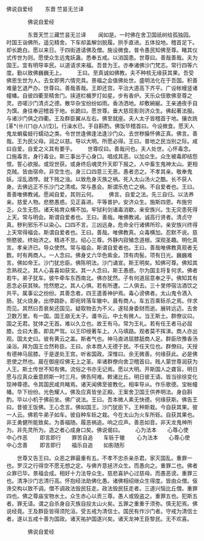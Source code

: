   佛说自爱经
　　东晋 竺昙无兰译




　　　　佛说自爱经

　　　　东晋天竺三藏竺昙无兰译
　　闻如是。一时佛在舍卫国祇树给孤独园。时国王诣佛所。遥见精舍。下车却盖解剑脱履。拱手直进。五体投地。稽首足下。却长跪白。愿以来日。于四街道请佛及僧。施设微食。普令愚民知佛至尊。睹其仪式传世为则。愿使众生远鬼妖蛊。悉奉五戒。以消国患。世尊曰。善哉善哉。夫为国王。宜有明导率民。以道请求来福。吾昔为王。亦奉诸佛沙门梵志。常行四等六度。勤以致佛巍巍无上。
　　王曰。至真诚如佛教。夫不种核无缘获其果。吾受佛恩生世为人。去女即男六情完具。景福之会值佛处世。盛明法化在于吾国。积善难量乞退严办。世尊曰。善哉善哉。王即还宫。平治大道高下齐平。广设帐幔竖诸幢幡。自彼四衢至精舍门。挟道栏楯罗灯如星。步有香炉。天乐众伎歌佛至尊之灵。咨嗟沙门清贞之德。散华杂宝纷纷如雨。香汤洒地。却敷綩綖。王亲通夜手自为馔。身往奉迎稽首于地。长跪曰。愿世尊。垂大慈现影则济众生。佛起著法服。与诸沙门俱之四衢。王及群臣翼从左右。佛至就座。夫人太子皆稽首于地。攘衣跣[革*(卄/(ㄇ@人)/戊)]。行澡水已。手自斟酌。佛饭毕稽首曰。今设微食。愿天人鬼龙蜎蜚蚑行蠕动之类。令世世逢佛逢法逢沙门众。去世秽臊怀佛正真。佛言。善哉。王为民父母。润之以慈。导以大明。所愿必得。王曰。普地之民当别之际。咸曰自爱。自爱之义其有要乎。
　　世尊叹曰。善哉问也。夫人处世。心怀毒念。口施毒言。身行毒业。斯三事出于心身口。唱成其恶。以加众生。众生被毒即结怨恨。誓心欲报。或现世获。或身终后魂灵升天即下报之。人中畜生鬼神太山。更相克贼。皆由宿命。非空生也。身三口四意三无恶。愚者恣之。不孝其亲。敬奉鬼妖。淫乱酒悖。就下贱之浊。以致危身灭族之祸。死入太山汤火之酷。长不获人身。去佛远正不乐沙门之清戒。常与愚会。斯谓乐危亡之祸。不自爱者也。王曰。善善唯佛教诫。愿闻自爱。其则云何。
　　佛言。自爱之法。先三自归。以法养亲。慈爱人物。悲愍愚惑。见正喜进。平等普护。安济众生。施斯四恩。布施穷乏。众生无怨。诸天祐育众横不加。牢狱利剑诸毒消歇。亲安族兴。生无灾患死得上天。常与明会。斯谓自爱者也。王曰。善哉。唯佛教诫。诚高行贤者。清贞守真。秽利邪乐不以染心。口四不言。三凶远身。危命全行诸佛所珍。亲安族兴终得上天常得福会。斯谓自爱者也。王曰。善哉。唯佛教真。众毒横加。忍默不说。慈恻愍彼。终始济之。精进不怠。绍心三尊。外静内寂殖念道根。深观圣趣。明化真言。孝亲济已。导众使然。常与福会。斯谓自爱者也。王曰。善哉唯佛教真观者无数。时有两商人。一人念曰。佛身丈六华色紫金。顶有肉髻。项有日光。巍巍难言。佛如帝王。沙门犹忠臣。佛陈明法。沙门诵宣。斯王明矣。知佛可尊。佛知其念熟视之。其人心喜喜如获宝。其一人念曰。斯王愚惑。尔为国主将复何求。佛者若牛。弟子犹车。彼牛牵车东西南北。佛亦犹然。子有何道屈意奉之乎。佛知其有恶念必获其殃。怆然愍之。其人心惧。若有所遭。二人俱去。三十里停宿沽酒饮之共平。属事讼之纷纷。其善念者。四王遣善神护焉。毒心谤佛者。太山鬼令酒入肠。犹火烧身。出停路卧。即宛转落车辙中。晨有商人。车五百乘轹杀之焉。伴求而见。其然曰吾衰矣还国见。疑取物去为不义。遂轻身委财而逝。展转远迈。去舍卫数万里。有一国。国王崩无太子。谶书云。中土有微人。当王斯土。群僚议曰。国之无君。犹体之无首。难以久立也。故王有马。常为王礼。若有任王者马必屈膝。佥曰大善。即具严驾。以王印绶著车上。人马填路。观者莫不挥涕。商人亦出观。国太史曰。彼有黄云之盖。斯者气也。神马直进屈膝舐商人足。群臣欣豫香汤澡浴。拜为国王佥然称臣。王曰。余本商人无德于民。不任天位也。群僚曰。天授有德神马屈膝。于是遂处王宫。听省国政。深惟曰。余无微善。何缘获此。必是佛恩使之然也。晨在御座叹佛无上之圣。率诸群僚向舍卫稽首曰。贱人蒙世尊润获为人王。斯土传世不知有佛。流俗之书亦无记焉。愿以大明。开斯国人之聋盲。明日愿与应真众垂意顾斯一时三月。佛告阿难。敕诸比丘。明日彼王请。皆当徐徐变化现神尊德。令其国民咸共睹焉。诸天闻佛至彼教化。相率导从。作乐歌德。宝帐幢幡。华下纷纷。光色耀人。佛及应真皆坐正殿。王案舍卫国王供养明法。身自斟酌。毕以小机于佛前坐。佛广说法。王曰。吾本微人素无快德。何缘获斯。佛告王曰。昔彼王饭佛。王心念言。佛如国王。沙门犹臣下。王种斯栽。今自获其果。彼一人云。佛若牛弟子如车。彼自种车轹之栽。今在太山为火车所轹。自获其果也。非王勇健所能致矣。为善福随。履恶祸追。响之应声。善恶如音。非天龙鬼神所为。非先灵所为。造之者心成身口矣。佛说偈曰。
　　心为法本　　心尊心使　　中心作恶
　　即言即行　　罪苦自追　　车轹于辙
　　心为法本　　心尊心使　　中心念善
　　即言即行　　福乐自追　　如影随形

　　世尊又告王曰。众恶之罪最重有五。不孝不忠杀亲杀君。家灭国乱。重罪一也。罗汉之行得空不愿无想之定。与佛齐意拯济众生。而愚向之。重罪二也。佛者众罪已毕。景福会成。相好十力法导众生。慈悲喜护心过慈母。而愚恶谤。重罪三也。清净沙门志清行高。怀抱经法助佛化愚。诸佛相绍继众生得度。皆由众僧。佞谗交构以致不调。僧不调政法毁民狂走。政法毁民狂走者。三道兴恼比丘僧。重罪四也。佛之尊庙宝物水土。众生赤心以贡三尊。愚人或毁盗之。重罪五也。犯斯五者。罪无请。谓之自杀身自灭族自投太山火矣。五罪之重重于须弥。慎无犯焉。佛说经竟。王及群臣皆得须陀洹。受五戒为清信士。国民有作沙门者。守戒为清信士者。遂以五戒十善为国政。诸天祐护国遂兴矣。诸天龙神王臣黎民。无不欢喜。

　　　　佛说自爱经


